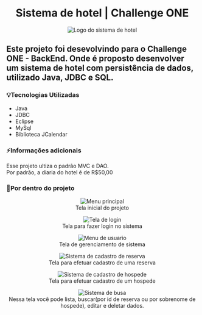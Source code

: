 <h1 align="center">Sistema de hotel | Challenge ONE</h1>

<div align="center">
  
![Logo do sistema de hotel](https://github.com/SaulCBatista/Sistema-de-hotel/assets/129624512/c109dcd5-5b30-415e-bf29-1b5c7cdb2eb5)

</div>

<h2>Este projeto foi desevolvindo para o Challenge ONE - BackEnd. Onde é proposto desenvolver um sistema de hotel com persistência de dados, utilizado Java, JDBC e SQL.</h2>

<h3>💡Tecnologias Utilizadas</h3>

- Java
- JDBC
- Eclipse
- MySql
- Biblioteca JCalendar

<h3>⚡Informações adicionais</h3>

Esse projeto ultiza o padrão MVC e DAO.
<br>
Por padrão, a diaria do hotel é de R$50,00

<h3>📂Por dentro do projeto</h3>

<div align="center">

![Menu principal](https://github.com/SaulCBatista/Sistema-de-hotel/assets/129624512/d89a0acd-0c0c-46b4-b302-b90b3d4d8967) <br>
Tela inicial do projeto

![Tela de login](https://github.com/SaulCBatista/Sistema-de-hotel/assets/129624512/87a6a865-74af-4439-8f1e-4e5157339968) <br>
Tela para fazer login no sistema

![Menu de usuario](https://github.com/SaulCBatista/Sistema-de-hotel/assets/129624512/23546ccc-edf9-4da4-98a2-8e4d3d47ca8f) <br>
Tela de gerenciamento de sistema

![Sistema de cadastro de reserva](https://github.com/SaulCBatista/Sistema-de-hotel/assets/129624512/fe5405f2-90f0-4b77-ba68-5d17d2d62f80) <br>
Tela para efetuar cadastro de uma reserva

![Sistema de cadastro de hospede](https://github.com/SaulCBatista/Sistema-de-hotel/assets/129624512/4636a378-5df6-4d0b-8987-f99547e49ce6) <br>
Tela para efetuar cadastro de um hospede

![Sistema de busa](https://github.com/SaulCBatista/Sistema-de-hotel/assets/129624512/719e3e0b-1cd1-4dc1-ba39-36a0d8d67fc8) <br>
Nessa tela você pode lista, buscar(por id de reserva ou por sobrenome de hospede), editar e deletar dados.

</div>
